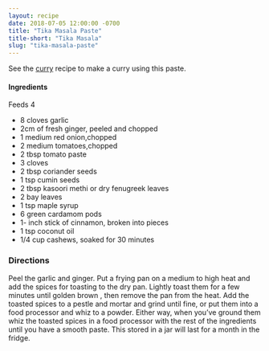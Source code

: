 ```yaml
---
layout: recipe
date: 2018-07-05 12:00:00 -0700
title: "Tika Masala Paste"
title-short: "Tika Masala"
slug: "tika-masala-paste"
---
```


See the [curry](/recipes/curry) recipe to make a curry using this paste.

#### Ingredients 

Feeds 4

* 8 cloves garlic
* 2cm of fresh ginger, peeled and chopped
* 1 medium red onion,chopped
* 2 medium tomatoes,chopped
* 2 tbsp tomato paste
* 3 cloves
* 2 tbsp coriander seeds
* 1 tsp cumin seeds
* 2 tbsp kasoori methi or dry fenugreek leaves
* 2 bay leaves
* 1 tsp maple syrup
* 6 green cardamom pods
* 1- inch stick of cinnamon, broken into pieces
* 1 tsp coconut oil
* 1/4 cup cashews, soaked for 30 minutes


### Directions

Peel the garlic and ginger. Put a frying pan on a medium to high heat and add the spices for toasting to the dry pan. Lightly toast them for a few minutes until golden brown , then remove the pan from the heat.
Add the toasted spices to a pestle and mortar and grind until fine, or put them into a food processor and whiz to a powder. Either way, when you’ve ground them whiz the toasted spices in a food processor with the rest of the ingredients until you have a smooth paste. This stored in a jar will last for a month in the fridge.
